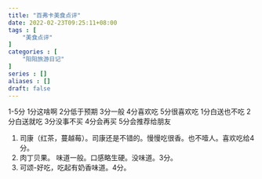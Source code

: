 ```yaml
---
title: "百弗卡美食点评"
date: 2022-02-23T09:25:11+08:00
tags : [
    "美食点评"
]
categories : [
    "阳阳旅游日记"
]
series : []
aliases : []
draft: false
---
```


1-5分
1分这啥啊 2分低于预期 3分一般 4分喜欢吃 5分很喜欢吃
1分白送也不吃 2分白送就吃 3分没事不买 4分会再买 5分会推荐给朋友

1. 司康（红茶，蔓越莓）。司康还是不错的。慢慢吃很香。也不噎人。喜欢吃给4分。
2. 肉丁贝果。 味道一般。口感略生硬。没味道。3分。
3. 可颂-好吃，吃起有奶香味道。4分。